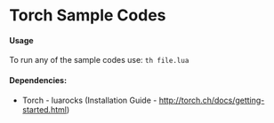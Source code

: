 # Torch Sample Codes

#### Usage
To run any of the sample codes use:
`th file.lua`

#### Dependencies:
* Torch - luarocks
(Installation Guide - http://torch.ch/docs/getting-started.html)
